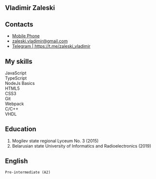## Vladimir Zaleski <br>

## Contacts <br>

<ul>
  <li><a href="tel:+375(33)627-86-58">Mobile Phone</a></li>
  <li><a href="mailto:zaleski.vladimir@gmail.com">zaleski.vladimir@gmail.com</a></li>
  <li><a href="https://t.me/zaleski_vladimir">Telegram | https://t.me/zaleski_vladimir</a></li>
</ul>

## My skills

  JavaScript<br>TypeScript<br>NodeJs Basics<br>HTML5<br>CSS3<br>Git<br>Webpack<br>C/C++<br>VHDL<br>

## Education

  1. Mogilev state regional Lyceum No. 3 (2015)<br>
  2. Belarusian state University of Informatics and Radioelectronics (2019)<br>
 
 ## English
    Pre-intermediate (А2)
